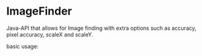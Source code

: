 # ImageFinder
Java-API that allows for Image finding with extra options such as accuracy, pixel accuracy, scaleX and scaleY.

basic usage:
